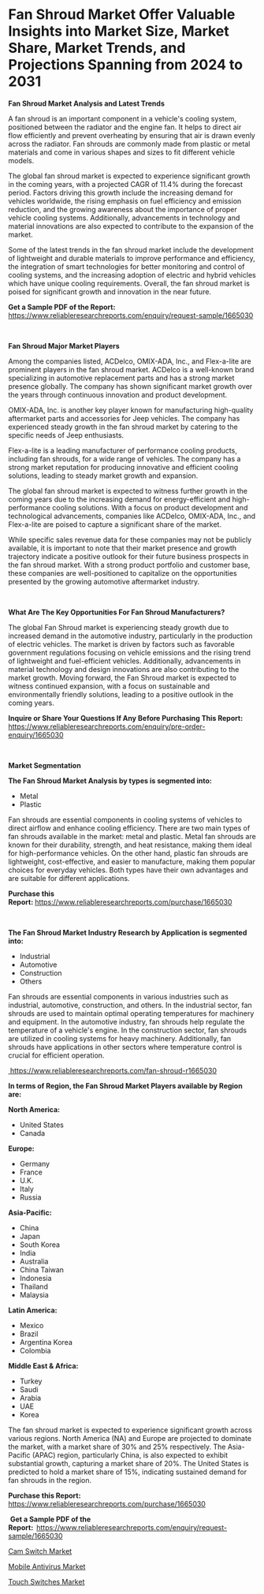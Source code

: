 <p><h1>Fan Shroud Market Offer Valuable Insights into Market Size, Market Share, Market Trends, and Projections Spanning from 2024 to 2031</h1></p><p><strong>Fan Shroud Market Analysis and Latest Trends</strong></p>
<p><p>A fan shroud is an important component in a vehicle's cooling system, positioned between the radiator and the engine fan. It helps to direct air flow efficiently and prevent overheating by ensuring that air is drawn evenly across the radiator. Fan shrouds are commonly made from plastic or metal materials and come in various shapes and sizes to fit different vehicle models.</p><p>The global fan shroud market is expected to experience significant growth in the coming years, with a projected CAGR of 11.4% during the forecast period. Factors driving this growth include the increasing demand for vehicles worldwide, the rising emphasis on fuel efficiency and emission reduction, and the growing awareness about the importance of proper vehicle cooling systems. Additionally, advancements in technology and material innovations are also expected to contribute to the expansion of the market.</p><p>Some of the latest trends in the fan shroud market include the development of lightweight and durable materials to improve performance and efficiency, the integration of smart technologies for better monitoring and control of cooling systems, and the increasing adoption of electric and hybrid vehicles which have unique cooling requirements. Overall, the fan shroud market is poised for significant growth and innovation in the near future.</p></p>
<p><strong>Get a Sample PDF of the Report:&nbsp;</strong> <a href="https://www.reliableresearchreports.com/enquiry/request-sample/1665030">https://www.reliableresearchreports.com/enquiry/request-sample/1665030</a></p>
<p>&nbsp;</p>
<p><strong>Fan Shroud Major Market Players</strong></p>
<p><p>Among the companies listed, ACDelco, OMIX-ADA, Inc., and Flex-a-lite are prominent players in the fan shroud market. ACDelco is a well-known brand specializing in automotive replacement parts and has a strong market presence globally. The company has shown significant market growth over the years through continuous innovation and product development.</p><p>OMIX-ADA, Inc. is another key player known for manufacturing high-quality aftermarket parts and accessories for Jeep vehicles. The company has experienced steady growth in the fan shroud market by catering to the specific needs of Jeep enthusiasts.</p><p>Flex-a-lite is a leading manufacturer of performance cooling products, including fan shrouds, for a wide range of vehicles. The company has a strong market reputation for producing innovative and efficient cooling solutions, leading to steady market growth and expansion.</p><p>The global fan shroud market is expected to witness further growth in the coming years due to the increasing demand for energy-efficient and high-performance cooling solutions. With a focus on product development and technological advancements, companies like ACDelco, OMIX-ADA, Inc., and Flex-a-lite are poised to capture a significant share of the market.</p><p>While specific sales revenue data for these companies may not be publicly available, it is important to note that their market presence and growth trajectory indicate a positive outlook for their future business prospects in the fan shroud market. With a strong product portfolio and customer base, these companies are well-positioned to capitalize on the opportunities presented by the growing automotive aftermarket industry.</p></p>
<p>&nbsp;</p>
<p><strong>What Are The Key Opportunities For Fan Shroud Manufacturers?</strong></p>
<p><p>The global Fan Shroud market is experiencing steady growth due to increased demand in the automotive industry, particularly in the production of electric vehicles. The market is driven by factors such as favorable government regulations focusing on vehicle emissions and the rising trend of lightweight and fuel-efficient vehicles. Additionally, advancements in material technology and design innovations are also contributing to the market growth. Moving forward, the Fan Shroud market is expected to witness continued expansion, with a focus on sustainable and environmentally friendly solutions, leading to a positive outlook in the coming years.</p></p>
<p><strong>Inquire or Share Your Questions If Any Before Purchasing This Report:</strong> <a href="https://www.reliableresearchreports.com/enquiry/pre-order-enquiry/1665030">https://www.reliableresearchreports.com/enquiry/pre-order-enquiry/1665030</a></p>
<p>&nbsp;</p>
<p><strong>Market Segmentation</strong></p>
<p><strong>The Fan Shroud Market Analysis by types is segmented into:</strong></p>
<p><ul><li>Metal</li><li>Plastic</li></ul></p>
<p><p>Fan shrouds are essential components in cooling systems of vehicles to direct airflow and enhance cooling efficiency. There are two main types of fan shrouds available in the market: metal and plastic. Metal fan shrouds are known for their durability, strength, and heat resistance, making them ideal for high-performance vehicles. On the other hand, plastic fan shrouds are lightweight, cost-effective, and easier to manufacture, making them popular choices for everyday vehicles. Both types have their own advantages and are suitable for different applications.</p></p>
<p><strong>Purchase this Report:&nbsp;</strong><a href="https://www.reliableresearchreports.com/purchase/1665030">https://www.reliableresearchreports.com/purchase/1665030</a></p>
<p>&nbsp;</p>
<p><strong>The Fan Shroud Market Industry Research by Application is segmented into:</strong></p>
<p><ul><li>Industrial</li><li>Automotive</li><li>Construction</li><li>Others</li></ul></p>
<p><p>Fan shrouds are essential components in various industries such as industrial, automotive, construction, and others. In the industrial sector, fan shrouds are used to maintain optimal operating temperatures for machinery and equipment. In the automotive industry, fan shrouds help regulate the temperature of a vehicle's engine. In the construction sector, fan shrouds are utilized in cooling systems for heavy machinery. Additionally, fan shrouds have applications in other sectors where temperature control is crucial for efficient operation.</p></p>
<p><a href="https://www.reliableresearchreports.com/fan-shroud-r1665030">&nbsp;https://www.reliableresearchreports.com/fan-shroud-r1665030</a></p>
<p><strong>In terms of Region, the Fan Shroud Market Players available by Region are:</strong></p>
<p>
    <p> <strong> North America: </strong>
        <ul>
            <li>United States</li>
            <li>Canada</li>
        </ul>
        </p> 
    <p> <strong> Europe: </strong>
        <ul>
            <li>Germany</li>
            <li>France</li>
            <li>U.K.</li>
            <li>Italy</li>
            <li>Russia</li>
        </ul>
        </p> 
    <p> <strong> Asia-Pacific: </strong>
        <ul>
            <li>China</li>
            <li>Japan</li>
            <li>South Korea</li>
            <li>India</li>
            <li>Australia</li>
            <li>China Taiwan</li>
            <li>Indonesia</li>
            <li>Thailand</li>
            <li>Malaysia</li>
        </ul>
        </p> 
    <p> <strong> Latin America: </strong>
        <ul>
            <li>Mexico</li>
            <li>Brazil</li>
            <li>Argentina Korea</li>
            <li>Colombia</li>
        </ul>
        </p> 
    <p> <strong> Middle East & Africa: </strong>
        <ul>
            <li>Turkey</li>
            <li>Saudi</li>
            <li>Arabia</li>
            <li>UAE</li>
            <li>Korea</li>
        </ul>
    </p>
    </p>
<p><p>The fan shroud market is expected to experience significant growth across various regions. North America (NA) and Europe are projected to dominate the market, with a market share of 30% and 25% respectively. The Asia-Pacific (APAC) region, particularly China, is also expected to exhibit substantial growth, capturing a market share of 20%. The United States is predicted to hold a market share of 15%, indicating sustained demand for fan shrouds in the region.</p></p>
<p><strong>Purchase this Report: </strong><a href="https://www.reliableresearchreports.com/purchase/1665030">https://www.reliableresearchreports.com/purchase/1665030</a></p>
<p>&nbsp;<strong>Get a Sample PDF of the Report:&nbsp;&nbsp;</strong><a href="https://www.reliableresearchreports.com/enquiry/request-sample/1665030">https://www.reliableresearchreports.com/enquiry/request-sample/1665030</a></p>
<p><strong></strong></p>
<p><p><a href="https://www.linkedin.com/pulse/cam-switch-market-analysis-its-cagr-segmentation-global-industry-imlsc">Cam Switch Market</a></p><p><a href="https://www.linkedin.com/pulse/mobile-antivirus-market-insight-trends-growth-forecasted-from-btfie">Mobile Antivirus Market</a></p><p><a href="https://www.linkedin.com/pulse/touch-switches-market-size-trends-complete-industry-overview-2024-b6a5f">Touch Switches Market</a></p></p>